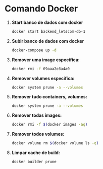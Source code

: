 # Comando Docker

1. **Start banco de dados com docker**

    ```bash
    docker start backend_letscom-db-1
    ```

2. **Subir banco de dados com docker**

    ```bash
    docker-compose up -d
    ```

3. **Remover uma image especifica:**

    ```bash
    docker rmi -f 09aaa2e8a4a0
    ```

4. **Remover volumes especifica:**

    ```bash
    docker system prune -a --volumes
    ```

5. **Remover tudo containers, volumes:**

    ```bash
    docker system prune -a --volumes
    ```

6. **Remover todas images:**

    ```bash
    docker rmi -f $(docker images -aq)
    ```

7. **Remover todos volumes:**

    ```bash
    docker volume rm $(docker volume ls -q)
    ```

8. **Limpar cache de build:**

    ```bash
    docker builder prune
    ```
